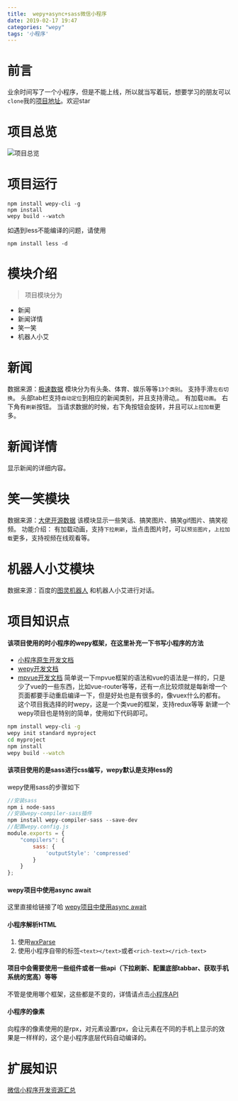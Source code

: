 ```yaml
---
title:  wepy+async+sass微信小程序
date: 2019-02-17 19:47
categories: "wepy"
tags: '小程序'
---
```

# 前言
业余时间写了一个小程序，但是不能上线，所以就当写着玩，想要学习的朋友可以`clone`我的<a href="https://github.com/yuang01/xcx" target="_blank">项目地址</a>。欢迎star

<!-- more -->
# 项目总览
![项目总览](https://github.com/yuang01/mybolg/blob/yuangboy/source/images/xcx.png)

# 项目运行
```
npm install wepy-cli -g
npm install
wepy build --watch
```
如遇到less不能编译的问题，请使用
```
npm install less -d
```

# 模块介绍
> 项目模块分为
* 新闻
* 新闻详情
* 笑一笑
* 机器人小艾

# 新闻
数据来源：<a href="https://www.jisuapi.com/" target="_blank">极速数据</a>
模块分为有头条、体育、娱乐等等`13个类别`。
支持手滑`左右切换`。
头部tab栏支持`自动定位`到相应的新闻类别，并且支持滑动,。
有加载`动画`。
右下角有`刷新`按钮。
当请求数据的时候，右下角按钮会旋转，并且可以`上拉加载`更多。

# 新闻详情
显示新闻的详细内容。

# 笑一笑模块
数据来源：<a href="https://blog.csdn.net/c__chao/article/details/78573737">大佬开源数据</a>
该模块显示一些笑话、搞笑图片、搞笑gif图片、搞笑视频。
功能介绍： 有加载动画，支持`下拉刷新`，当点击图片时，可以`预览图片`，`上拉加载`更多，支持视频在线观看等。

# 机器人小艾模块
数据来源：百度的<a href="http://www.tuling123.com/">图灵机器人</a>
和机器人小艾进行对话。

# 项目知识点
#### 该项目使用的时小程序的wepy框架，在这里补充一下书写小程序的方法
* <a href="https://developers.weixin.qq.com/miniprogram/dev/" target="_blank">小程序原生开发文档</a>
* <a href="https://tencent.github.io/wepy/index.html" target="_blank">wepy开发文档</a>
* <a href="http://mpvue.com/" target="_blank">mpvue开发文档</a>
简单说一下mpvue框架的语法和vue的语法是一样的，只是少了vue的一些东西，比如vue-router等等，还有一点比较烦就是每新增一个页面都要手动重启编译一下，但是好处也是有很多的，像vuex什么的都有。
这个项目我选择的时wepy，这是一个类vue的框架，支持redux等等
新建一个wepy项目也是特别的简单，使用如下代码即可。
``` bash
npm install wepy-cli -g
wepy init standard myproject
cd myproject
npm install
wepy build --watch
```

#### 该项目使用的是sass进行css编写，wepy默认是支持less的
wepy使用sass的步骤如下
``` javascript
//安装sass
npm i node-sass
//安装wepy-compiler-sass插件
npm install wepy-compiler-sass --save-dev
//配置wepy.config.js
module.exports = {
    "compilers": {
        sass: {
            'outputStyle': 'compressed'
        }
    }
};
```

####  wepy项目中使用async await
这里直接给链接了哈
<a href="https://github.com/Tencent/wepy/wiki/wepy%E9%A1%B9%E7%9B%AE%E4%B8%AD%E4%BD%BF%E7%94%A8async-await" target="_blank">wepy项目中使用async await</a>

#### 小程序解析HTML
1. 使用<a href="https://github.com/icindy/wxParse" target="_blank">wxParse</a>
2. 使用小程序自带的标签`<text></text>`或者`<rich-text></rich-text>`

#### 项目中会需要使用一些组件或者一些api（下拉刷新、配置底部tabbar、获取手机系统的宽高）等等
不管是使用哪个框架，这些都是不变的，详情请点击<a href="https://developers.weixin.qq.com/miniprogram/dev/api/" target="_blank">小程序API</a>

#### 小程序的像素
向程序的像素使用的是rpx，对元素设置rpx，会让元素在不同的手机上显示的效果是一样样的，这个是小程序底层代码自动编译的。

# 扩展知识
<a href="https://github.com/justjavac/awesome-wechat-weapp" target="_blank">微信小程序开发资源汇总</a>


